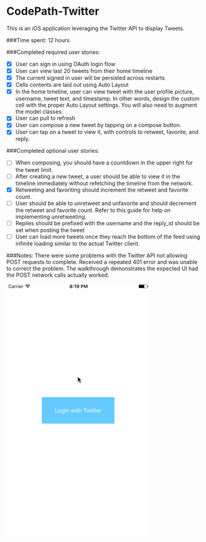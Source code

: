 # CodePath-Twitter
This is an iOS application leveraging the Twitter API to display Tweets.

###Time spent: 12 hours

###Completed required user stories:

* [x] User can sign in using OAuth login flow
* [x] User can view last 20 tweets from their home timeline
* [x] The current signed in user will be persisted across restarts
* [x] Cells contents are laid out using Auto Layout
* [x] In the home timeline, user can view tweet with the user profile picture, username, tweet text, and timestamp. In other words, design the custom cell with the proper Auto Layout settings. You will also need to augment the model classes.
* [x] User can pull to refresh
* [x] User can compose a new tweet by tapping on a compose button.
* [x] User can tap on a tweet to view it, with controls to retweet, favorite, and reply.

###Completed optional user stories:

* [ ] When composing, you should have a countdown in the upper right for the tweet limit.
* [ ] After creating a new tweet, a user should be able to view it in the timeline immediately without refetching the timeline from the network.
* [x] Retweeting and favoriting should increment the retweet and favorite count.
* [ ] User should be able to unretweet and unfavorite and should decrement the retweet and favorite count. Refer to this guide for help on implementing unretweeting.
* [ ] Replies should be prefixed with the username and the reply_id should be set when posting the tweet
* [ ] User can load more tweets once they reach the bottom of the feed using infinite loading similar to the actual Twitter client.

###Notes:
There were some problems with the Twitter API not allowing POST requests to complete. Received a repeated 401 error and was unable to correct the problem. The walkthrough demonstrates the expected UI had the POST network calls actually worked.

![Video Walkthrough](Twitter.gif)
